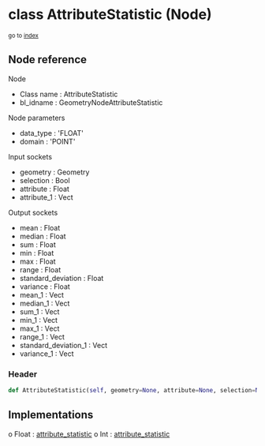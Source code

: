 # class AttributeStatistic (Node)

<sub>go to [index](/docs/index.md)</sub>

## Node reference

Node
 - Class name : AttributeStatistic
 - bl_idname : GeometryNodeAttributeStatistic

Node parameters
 - data_type : 'FLOAT'
 - domain : 'POINT'

Input sockets
 - geometry : Geometry
 - selection : Bool
 - attribute : Float
 - attribute_1 : Vect

Output sockets
 - mean : Float
 - median : Float
 - sum : Float
 - min : Float
 - max : Float
 - range : Float
 - standard_deviation : Float
 - variance : Float
 - mean_1 : Vect
 - median_1 : Vect
 - sum_1 : Vect
 - min_1 : Vect
 - max_1 : Vect
 - range_1 : Vect
 - standard_deviation_1 : Vect
 - variance_1 : Vect

### Header

``` python
def AttributeStatistic(self, geometry=None, attribute=None, selection=None, data_type='FLOAT', domain='POINT', node_label=None, node_color=None):
```

## Implementations

o Float : [attribute_statistic](/docs/classes/attribute_statistic.md) 
o Int : [attribute_statistic](/docs/classes/attribute_statistic.md) 

